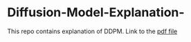 # Diffusion-Model-Explanation-
This repo contains explanation of DDPM. Link to the [pdf file](https://drive.google.com/file/d/1yFw5UnQDPycEdIbyKkE6VDi0beITB6pn/view?usp=sharing)
